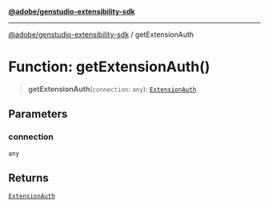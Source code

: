 [**@adobe/genstudio-extensibility-sdk**](../README.md)

***

[@adobe/genstudio-extensibility-sdk](../globals.md) / getExtensionAuth

# Function: getExtensionAuth()

> **getExtensionAuth**(`connection`: `any`): [`ExtensionAuth`](../type-aliases/ExtensionAuth.md)

## Parameters

### connection

`any`

## Returns

[`ExtensionAuth`](../type-aliases/ExtensionAuth.md)
